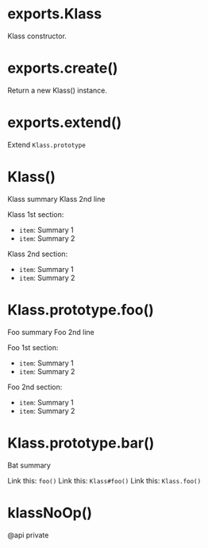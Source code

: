 # exports.Klass

Klass constructor.

# exports.create()

Return a new Klass() instance.

# exports.extend()

Extend `Klass.prototype`

# Klass()

Klass summary
Klass 2nd line

Klass 1st section:

- `item`: Summary 1
- `item`: Summary 2

Klass 2nd section:

- `item`: Summary 1
- `item`: Summary 2

# Klass.prototype.foo()

Foo summary
Foo 2nd line

Foo 1st section:

- `item`: Summary 1
- `item`: Summary 2

Foo 2nd section:

- `item`: Summary 1
- `item`: Summary 2

# Klass.prototype.bar()

Bat summary

Link this: `foo()`
Link this: `Klass#foo()`
Link this: `Klass.foo()`

# klassNoOp()

@api private
